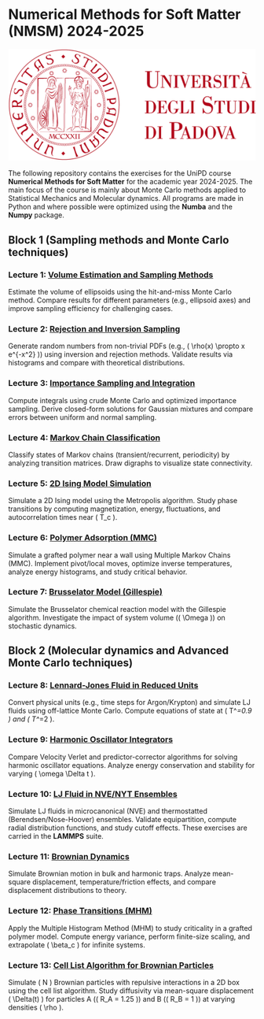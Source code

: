 # Numerical Methods for Soft Matter (NMSM) 2024-2025

![logo_unipd|500](logo_unipd.gif)

The following repository contains the exercises for the UniPD course **Numerical Methods for Soft Matter** for the academic year 2024-2025.
The main focus of the course is mainly about Monte Carlo methods applied to Statistical Mechanics and Molecular dynamics.
All programs are made in Python and where possible were optimized using the **Numba** and the **Numpy** package.

## Block 1 (**Sampling methods and Monte Carlo techniques**)

### **Lecture 1: [Volume Estimation and Sampling Methods](https://github.com/nunziatodamino/NMSM_2024/tree/main/Block%201/Exercise_1)**  
Estimate the volume of ellipsoids using the hit-and-miss Monte Carlo method. Compare results for different parameters (e.g., ellipsoid axes) and improve sampling efficiency for challenging cases.

### **Lecture 2: [Rejection and Inversion Sampling](https://github.com/nunziatodamino/NMSM_2024/tree/main/Block%201/Exercise_2)**  
Generate random numbers from non-trivial PDFs (e.g., \( \rho(x) \propto x e^{-x^2} \)) using inversion and rejection methods. Validate results via histograms and compare with theoretical distributions.

### **Lecture 3: [Importance Sampling and Integration](https://github.com/nunziatodamino/NMSM_2024/tree/main/Block%201/Exercise_3)**  
Compute integrals using crude Monte Carlo and optimized importance sampling. Derive closed-form solutions for Gaussian mixtures and compare errors between uniform and normal sampling.

### **Lecture 4: [Markov Chain Classification](https://github.com/nunziatodamino/NMSM_2024/tree/main/Block%201/Exercise_4)**  
Classify states of Markov chains (transient/recurrent, periodicity) by analyzing transition matrices. Draw digraphs to visualize state connectivity.

### **Lecture 5: [2D Ising Model Simulation](https://github.com/nunziatodamino/NMSM_2024/tree/main/Block%201/Exercise_5)**  
Simulate a 2D Ising model using the Metropolis algorithm. Study phase transitions by computing magnetization, energy, fluctuations, and autocorrelation times near \( T_c \).

### **Lecture 6: [Polymer Adsorption (MMC)](https://github.com/nunziatodamino/NMSM_2024/tree/main/Block%201/Exercise_6)**  
Simulate a grafted polymer near a wall using Multiple Markov Chains (MMC). Implement pivot/local moves, optimize inverse temperatures, analyze energy histograms, and study critical behavior.

### **Lecture 7: [Brusselator Model (Gillespie)](https://github.com/nunziatodamino/NMSM_2024/tree/main/Block%201/Exercise_1)**  
Simulate the Brusselator chemical reaction model with the Gillespie algorithm. Investigate the impact of system volume (\( \Omega \)) on stochastic dynamics.

## Block 2 (**Molecular dynamics and Advanced Monte Carlo techniques**)

### **Lecture 8: [Lennard-Jones Fluid in Reduced Units](https://github.com/nunziatodamino/NMSM_2024/tree/main/Block_2/Exercise_8)**  
Convert physical units (e.g., time steps for Argon/Krypton) and simulate LJ fluids using off-lattice Monte Carlo. Compute equations of state at \( T^*=0.9 \) and \( T^*=2 \).

### **Lecture 9: [Harmonic Oscillator Integrators](https://github.com/nunziatodamino/NMSM_2024/tree/main/Block_2/Exercise_9)**  
Compare Velocity Verlet and predictor-corrector algorithms for solving harmonic oscillator equations. Analyze energy conservation and stability for varying \( \omega \Delta t \).

### **Lecture 10: [LJ Fluid in NVE/NYT Ensembles](https://github.com/nunziatodamino/NMSM_2024/tree/main/Block_2/Exercise_10)**  
Simulate LJ fluids in microcanonical (NVE) and thermostatted (Berendsen/Nose-Hoover) ensembles. Validate equipartition, compute radial distribution functions, and study cutoff effects. These exercises are carried in the **LAMMPS** suite.

### **Lecture 11: [Brownian Dynamics](https://github.com/nunziatodamino/NMSM_2024/tree/main/Block_2/Exercise_11)**  
Simulate Brownian motion in bulk and harmonic traps. Analyze mean-square displacement, temperature/friction effects, and compare displacement distributions to theory.

### **Lecture 12: [Phase Transitions (MHM)](https://github.com/nunziatodamino/NMSM_2024/tree/main/Block_2/Exercise_12)**  
Apply the Multiple Histogram Method (MHM) to study criticality in a grafted polymer model. Compute energy variance, perform finite-size scaling, and extrapolate \( \beta_c \) for infinite systems. 

### **Lecture 13: [Cell List Algorithm for Brownian Particles](https://github.com/nunziatodamino/NMSM_2024/tree/main/Block_2/Exercise_13)**  
Simulate \( N \) Brownian particles with repulsive interactions in a 2D box using the cell list algorithm. Study diffusivity via mean-square displacement \( \Delta(t) \) for particles A (\( R_A = 1.25 \)) and B (\( R_B = 1 \)) at varying densities \( \rho \).
